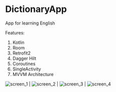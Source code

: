 # DictionaryApp
App for learning English

Features:
1. Kotlin
2. Room
3. Retrofit2
4. Dagger Hilt
5. Coroutines
6. SingleActivity
7. MVVM Architecture

![screen_1](https://user-images.githubusercontent.com/61582241/151706743-7d706e70-a4d2-4871-88c9-7eb7de5d82fd.png) | ![screen_2](https://user-images.githubusercontent.com/61582241/151706751-9675f69b-db35-4f1c-a2be-1111804bd529.png) | ![screen_3](https://user-images.githubusercontent.com/61582241/151706763-e2781209-d797-41fd-a69f-fe7b704bc3b8.png) | ![screen_4](https://user-images.githubusercontent.com/61582241/151706769-10e4e29d-58df-4f3c-90b1-9b2fa7b78c15.png)
